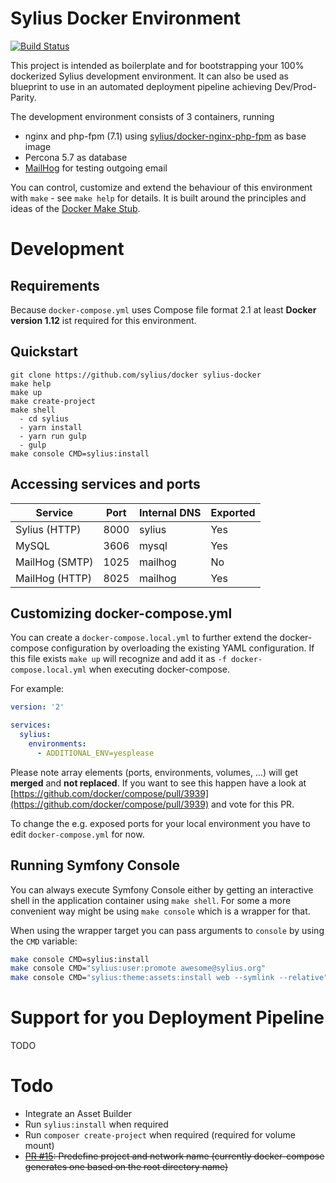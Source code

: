 # Sylius Docker Environment

[![Build Status](https://travis-ci.org/Sylius/Docker.svg?branch=master)](https://travis-ci.org/Sylius/Docker)

This project is intended as boilerplate and for bootstrapping your 100% dockerized Sylius development environment. It can also be used as blueprint to use in an automated deployment pipeline achieving Dev/Prod-Parity.

The development environment consists of 3 containers, running

  * nginx and php-fpm (7.1) using [sylius/docker-nginx-php-fpm](https://hub.docker.com/r/sylius/nginx-php-fpm/) as base image
  * Percona 5.7 as database
  * [MailHog](https://github.com/mailhog/MailHog) for testing outgoing email

You can control, customize and extend the behaviour of this environment with ``make`` - see ``make help`` for details. It is built around the principles and ideas of the [Docker Make Stub](https://github.com/25th-floor/docker-make-stub).

# Development

## Requirements

Because ``docker-compose.yml`` uses Compose file format 2.1 at least **Docker version 1.12** ist required for this environment.

## Quickstart

```
git clone https://github.com/sylius/docker sylius-docker
make help
make up
make create-project
make shell
  - cd sylius
  - yarn install
  - yarn run gulp
  - gulp
make console CMD=sylius:install
```

## Accessing services and ports

| Service        | Port  | Internal DNS | Exported |
|----------------|-------|--------------|----------|
| Sylius (HTTP)  | 8000  | sylius       | Yes      |
| MySQL          | 3606  | mysql        | Yes      |
| MailHog (SMTP) | 1025  | mailhog      | No       |
| MailHog (HTTP) | 8025  | mailhog      | Yes      |

## Customizing docker-compose.yml

You can create a ``docker-compose.local.yml`` to further extend the docker-compose configuration by overloading the existing YAML configuration. If this file exists ``make up`` will recognize and add it as ``-f docker-compose.local.yml`` when executing docker-compose.

For example:

```yaml
version: '2'

services:
  sylius:
    environments:
      - ADDITIONAL_ENV=yesplease
```

Please note array elements (ports, environments, volumes, ...) will get **merged** and **not replaced**. If you want to see this happen have a look at [https://github.com/docker/compose/pull/3939](https://github.com/docker/compose/pull/3939) and vote for this PR.

To change the e.g. exposed ports for your local environment you have to edit ``docker-compose.yml`` for now.

## Running Symfony Console

You can always execute Symfony Console either by getting an interactive shell in the application container using ``make shell``. For some a more convenient way might be using ``make console`` which is a wrapper for that.

When using the wrapper target you can pass arguments to ``console`` by using the ``CMD`` variable:

```bash
make console CMD=sylius:install
make console CMD="sylius:user:promote awesome@sylius.org"
make console CMD="sylius:theme:assets:install web --symlink --relative"
```

# Support for you Deployment Pipeline

TODO

# Todo

  * Integrate an Asset Builder
  * Run ``sylius:install`` when required
  * Run ``composer create-project`` when required (required for volume mount)
  * ~~[PR #15](https://github.com/Sylius/Docker/pull/15): Predefine project and network name (currently docker-compose generates one based on the root directory name)~~

